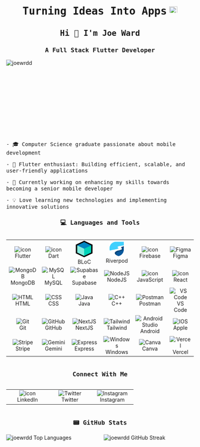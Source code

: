 <h1 align="center"><samp>Turning Ideas Into Apps</samp> <img src="https://github.com/mupezzuol/mupezzuol/blob/master/assets/earth.gif" width="22px" height="22px"></h1>

<h2 align="center"><samp>Hi 👋 I'm Joe Ward</samp></h2>
<h3 align="center"><samp>A Full Stack Flutter Developer</samp></h3>

<p align="left"> <img src="https://komarev.com/ghpvc/?username=joewrdd&label=Profile%20views&color=0e75b6&style=flat" alt="joewrdd" /> </p>

<div style="margin-bottom: 200px;"></div>

<samp>- 🎓 Computer Science graduate passionate about mobile development</samp>

<samp>- 📱 Flutter enthusiast: Building efficient, scalable, and user-friendly applications</samp>

<samp>- 🚀 Currently working on enhancing my skills towards becoming a senior mobile developer</samp>

<samp>- 💡 Love learning new technologies and implementing innovative solutions</samp>

<h3 align="center"><samp>💻 Languages and Tools</samp></h3>
<div style="display: flex; align-items: flex-start; align: center">
<table align="center">
  <tr>
    <td align="center" width="100">
        <img src="https://www.vectorlogo.zone/logos/flutterio/flutterio-icon.svg" alt="icon" width="40" height="40" />
      <br>Flutter
    </td>
    <td align="center" width="100">
        <img src="https://www.vectorlogo.zone/logos/dartlang/dartlang-icon.svg" alt="icon" width="40" height="40" />
      <br>Dart
    </td>
    <td align="center" width="100">
        <img src="https://raw.githubusercontent.com/sugith10/images/main/technologies/bloc.png" alt="icon" width="45" height="45" />
      <br>BLoC
    </td>
    <td align="center" width="100">
        <img src="https://raw.githubusercontent.com/sugith10/images/main/technologies/riverpod.png" alt="icon" width="40" height="40" />
      <br>Riverpod
    </td>
    <td align="center" width="100">
        <img src="https://www.vectorlogo.zone/logos/firebase/firebase-icon.svg" alt="icon" width="45" height="45" />
      <br>Firebase
    </td>
    <td align="center" width="100">
        <img src="https://skillicons.dev/icons?i=figma" width="45" height="45" alt="Figma" />
      <br>Figma
    </td>
  </tr>
  <tr>
    <td align="center" width="100">
        <img src="https://skillicons.dev/icons?i=mongodb" width="45" height="45" alt="MongoDB" />
      <br>MongoDB
    </td>
    <td align="center" width="100">
        <img src="https://skillicons.dev/icons?i=mysql" width="45" height="45" alt="MySQL" />
      <br>MySQL
    </td>
    <td align="center" width="100">
        <img src="https://skillicons.dev/icons?i=supabase" width="45" height="45" alt="Supabase" />
      <br>Supabase
    </td>
    <td align="center" width="100">
        <img src="https://skillicons.dev/icons?i=nodejs" width="45" height="45" alt="NodeJS" />
      <br>NodeJS
    </td>
    <td align="center" width="100">
        <img src="https://techstack-generator.vercel.app/js-icon.svg" alt="icon" width="50" height="50" />
      <br>JavaScript
    </td>
    <td align="center" width="100">
        <img src="https://skillicons.dev/icons?i=react" alt="icon" width="45" height="45" />
      <br>React
    </td>
  </tr>
  <tr>
    <td align="center" width="100">
        <img src="https://skillicons.dev/icons?i=html" width="45" height="45" alt="HTML" />
      <br>HTML
    </td>
    <td align="center" width="100">
        <img src="https://skillicons.dev/icons?i=css" width="45" height="45" alt="CSS" />
      <br>CSS
    </td>
    <td align="center" width="100">
        <img src="https://skillicons.dev/icons?i=java" width="45" height="45" alt="Java" />
      <br>Java
    </td>
    <td align="center" width="100">
        <img src="https://skillicons.dev/icons?i=cpp" width="45" height="45" alt="C++" />
      <br>C++
    </td>
    <td align="center" width="100">
        <img src="https://skillicons.dev/icons?i=postman" width="45" height="45" alt="Postman" />
      <br>Postman
    </td>
    <td align="center" width="100">
        <img src="https://skillicons.dev/icons?i=vscode" width="45" height="45" alt="VS Code" />
      <br>VS Code
    </td>
  </tr>
  <tr>
    <td align="center" width="100">
        <img src="https://skillicons.dev/icons?i=git" width="45" height="45" alt="Git" />
      <br>Git
    </td>
    <td align="center" width="100">
        <img src="https://skillicons.dev/icons?i=github" width="45" height="45" alt="GitHub" />
      <br>GitHub
    </td>
     <td align="center" width="100">
        <img src="https://skillicons.dev/icons?i=nextjs" width="45" height="45" alt="NextJS" />
      <br>NextJS
    </td>
    <td align="center" width="100">
        <img src="https://skillicons.dev/icons?i=tailwind" width="45" height="45" alt="Tailwind" />
      <br>Tailwind
    </td>
    <td align="center" width="100">
        <img src="https://skillicons.dev/icons?i=androidstudio" width="45" height="45" alt="Android Studio" />
      <br>Android 
    </td>
    <td align="center" width="100">
        <img src="https://skillicons.dev/icons?i=apple" width="45" height="45" alt="IOS" />
      <br>Apple
    </td>
  </tr>
  <tr>
    <td align="center" width="100">
        <img src="https://cdn.worldvectorlogo.com/logos/stripe-2.svg" width="45" height="45" alt="Stripe" />
      <br>Stripe
    </td>
    <td align="center" width="100">
        <img src="https://www.gstatic.com/lamda/images/gemini_sparkle_v002_d4735304ff6292a690345.svg" width="45" height="45" alt="Gemini" />
      <br>Gemini
    </td>
    <td align="center" width="100">
        <img src="https://skillicons.dev/icons?i=express" width="45" height="45" alt="Express" />
      <br>Express
    </td>
    <td align="center" width="100">
        <img src="https://skillicons.dev/icons?i=windows" width="45" height="45" alt="Windows" />
      <br>Windows
    </td>
    <td align="center" width="100">
        <img src="https://www.vectorlogo.zone/logos/canva/canva-icon.svg" width="45" height="45" alt="Canva" />
      <br>Canva
    </td>
    <td align="center" width="100">
        <img src="https://skillicons.dev/icons?i=vercel" width="45" height="45" alt="Vercel" />
      <br>Vercel
    </td>
  </tr>
</table>
</div>

<h3 align="center"><samp>Connect With Me</samp></h3>
<div style="display: flex; align-items: flex-start; align: center">
<table align="center">
  <tr>
    <td align="center" width="100">
        <img src="https://skillicons.dev/icons?i=linkedin" alt="icon" width="45" height="45" />
      <br>LinkedIn
    </td>
    <td align="center" width="100">
        <img src="https://skillicons.dev/icons?i=twitter" width="45" height="45" alt="Twitter" />
      <br>Twitter
    </td>
    <td align="center" width="100">
        <img src="https://skillicons.dev/icons?i=instagram" width="45" height="45" alt="Instagram" />
      <br>Instagram
    </td>
  </tr>
</table>
</div>

<h3 align="center"><samp>📟 GitHub Stats</samp></h3>
<div style="display: flex; justify-content: space-between; align-items: stretch;">
  <img src="https://github-readme-stats.vercel.app/api/top-langs?username=joewrdd&show_icons=true&locale=en&layout=compact&theme=tokyonight" alt="joewrdd Top Languages" width="48%" height="200" style="object-fit: cover;"/>
  <img src="https://github-readme-streak-stats.herokuapp.com/?user=joewrdd&theme=tokyonight" alt="joewrdd GitHub Streak" width="48%" height="200" style="object-fit: cover;"/>
</div>
